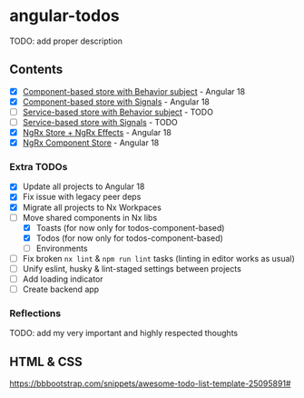 # angular-todos

TODO: add proper description

## Contents

- [x] [Component-based store with Behavior subject](/todos-component-based/) - Angular 18
- [x] [Component-based store with Signals](/todos-component-based-signals/) - Angular 18
- [ ] [Service-based store with Behavior subject](/todos-service-based/) - TODO
- [ ] [Service-based store with Signals](/todos-service-based-signals/) - TODO
- [x] [NgRx Store + NgRx Effects](/todos-ngrx-store/) - Angular 18
- [x] [NgRx Component Store](/todos-ngrx-component-store/) - Angular 18

### Extra TODOs
- [x] Update all projects to Angular 18
- [x] Fix issue with legacy peer deps
- [x] Migrate all projects to Nx Workpaces
- [ ] Move shared components in Nx libs
  - [x] Toasts (for now only for todos-component-based)
  - [x] Todos (for now only for todos-component-based)
  - [ ] Environments
- [ ] Fix broken `nx lint` & `npm run lint` tasks (linting in editor works as usual)
- [ ] Unify eslint, husky & lint-staged settings between projects
- [ ] Add loading indicator
- [ ] Create backend app

### Reflections

TODO: add my very important and highly respected thoughts

## HTML & CSS

https://bbbootstrap.com/snippets/awesome-todo-list-template-25095891#
